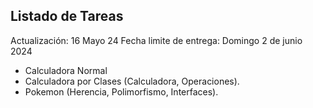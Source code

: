 ## Listado de Tareas

Actualización: 16 Mayo 24
Fecha limite de entrega: Domingo 2 de junio 2024

- Calculadora Normal
- Calculadora por Clases (Calculadora, Operaciones).
- Pokemon (Herencia, Polimorfismo, Interfaces).
